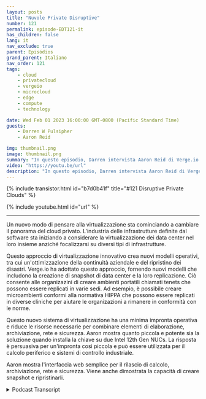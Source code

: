 ```yaml
---
layout: posts
title: "Nuvole Private Disruptive"
number: 121
permalink: episode-EDT121-it
has_children: false
lang: it
nav_exclude: true
parent: Episódios
grand_parent: Italiano
nav_order: 121
tags:
    - cloud
    - privatecloud
    - vergeio
    - microcloud
    - edge
    - compute
    - technology

date: Wed Feb 01 2023 16:00:00 GMT-0800 (Pacific Standard Time)
guests:
    - Darren W Pulsipher
    - Aaron Reid

img: thumbnail.png
image: thumbnail.png
summary: "In questo episodio, Darren intervista Aaron Reid di Verge.io sulla loro tecnologia di cloud privato disruptiva che sta rendendo i cloud privati disponibili nel data center e sul campo."
video: "https://youtu.be/url"
description: "In questo episodio, Darren intervista Aaron Reid di Verge.io sulla loro tecnologia di cloud privato disruptiva che sta rendendo i cloud privati disponibili nel data center e sul campo."
---
```


<div>
{% include transistor.html id="b7d0b41f" title="#121 Disruptive Private Clouds" %}

{% include youtube.html id="url" %}
</div>

---

Un nuovo modo di pensare alla virtualizzazione sta cominciando a cambiare il panorama del cloud privato. L'industria delle infrastrutture definite dal software sta iniziando a considerare la virtualizzazione dei data center nel loro insieme anziché focalizzarsi su diversi tipi di infrastrutture.

Questo approccio di virtualizzazione innovativo crea nuovi modelli operativi, tra cui un'ottimizzazione della continuità aziendale e del ripristino dei disastri. Verge.io ha adottato questo approccio, fornendo nuovi modelli che includono la creazione di snapshot di data center e la loro replicazione. Ciò consente alle organizazini di creare ambienti portatili chiamati tenets che possono essere replicati in varie sedi. Ad esempio, è possibile creare microambienti conformi alla normativa HIPPA che possono essere replicati in diverse cliniche per aiutare le organizazioni a rimanere in conformità con le norme.

Questo nuovo sistema di virtualizzazione ha una minima impronta operativa e riduce le risorse necessarie per combinare elementi di elaborazione, archiviazione, rete e sicurezza. Aaron mostra quanto piccola e potente sia la soluzione quando installa la chiave su due Intel 12th Gen NUCs. La risposta è persuasiva per un'impronta così piccola e può essere utilizzata per il calcolo periferico e sistemi di controllo industriale.

Aaron mostra l'interfaccia web semplice per il rilascio di calcolo, archiviazione, rete e sicurezza. Viene anche dimostrata la capacità di creare snapshot e ripristinarli.



<details>
<summary> Podcast Transcript </summary>

<p></p>

</details>
